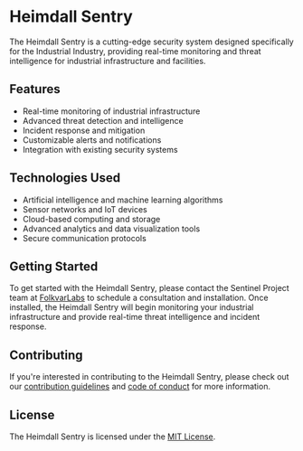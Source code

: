 # Heimdall Sentry

The Heimdall Sentry is a cutting-edge security system designed specifically for the Industrial Industry, providing real-time monitoring and threat intelligence for industrial infrastructure and facilities.

## Features

* Real-time monitoring of industrial infrastructure
* Advanced threat detection and intelligence
* Incident response and mitigation
* Customizable alerts and notifications
* Integration with existing security systems

## Technologies Used

* Artificial intelligence and machine learning algorithms
* Sensor networks and IoT devices
* Cloud-based computing and storage
* Advanced analytics and data visualization tools
* Secure communication protocols

## Getting Started

To get started with the Heimdall Sentry, please contact the Sentinel Project team at [FolkvarLabs]() to schedule a consultation and installation. Once installed, the Heimdall Sentry will begin monitoring your industrial infrastructure and provide real-time threat intelligence and incident response.

## Contributing

If you're interested in contributing to the Heimdall Sentry, please check out our [contribution guidelines]() and [code of conduct]() for more information.

## License

The Heimdall Sentry is licensed under the [MIT License]().
 